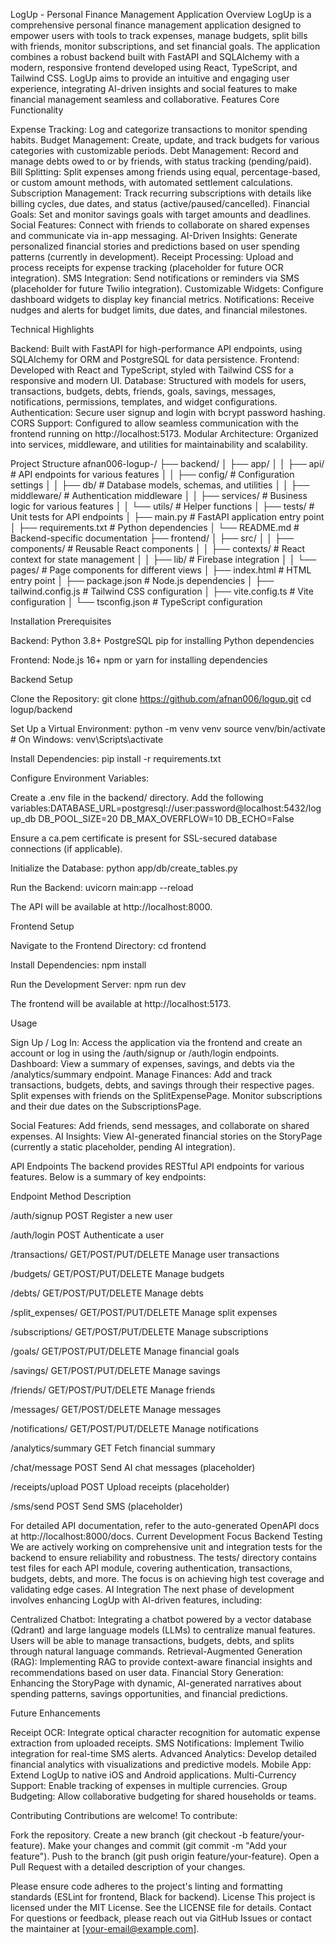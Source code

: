 LogUp - Personal Finance Management Application
Overview
LogUp is a comprehensive personal finance management application designed to empower users with tools to track expenses, manage budgets, split bills with friends, monitor subscriptions, and set financial goals. The application combines a robust backend built with FastAPI and SQLAlchemy with a modern, responsive frontend developed using React, TypeScript, and Tailwind CSS. LogUp aims to provide an intuitive and engaging user experience, integrating AI-driven insights and social features to make financial management seamless and collaborative.
Features
Core Functionality

Expense Tracking: Log and categorize transactions to monitor spending habits.
Budget Management: Create, update, and track budgets for various categories with customizable periods.
Debt Management: Record and manage debts owed to or by friends, with status tracking (pending/paid).
Bill Splitting: Split expenses among friends using equal, percentage-based, or custom amount methods, with automated settlement calculations.
Subscription Management: Track recurring subscriptions with details like billing cycles, due dates, and status (active/paused/cancelled).
Financial Goals: Set and monitor savings goals with target amounts and deadlines.
Social Features: Connect with friends to collaborate on shared expenses and communicate via in-app messaging.
AI-Driven Insights: Generate personalized financial stories and predictions based on user spending patterns (currently in development).
Receipt Processing: Upload and process receipts for expense tracking (placeholder for future OCR integration).
SMS Integration: Send notifications or reminders via SMS (placeholder for future Twilio integration).
Customizable Widgets: Configure dashboard widgets to display key financial metrics.
Notifications: Receive nudges and alerts for budget limits, due dates, and financial milestones.

Technical Highlights

Backend: Built with FastAPI for high-performance API endpoints, using SQLAlchemy for ORM and PostgreSQL for data persistence.
Frontend: Developed with React and TypeScript, styled with Tailwind CSS for a responsive and modern UI.
Database: Structured with models for users, transactions, budgets, debts, friends, goals, savings, messages, notifications, permissions, templates, and widget configurations.
Authentication: Secure user signup and login with bcrypt password hashing.
CORS Support: Configured to allow seamless communication with the frontend running on http://localhost:5173.
Modular Architecture: Organized into services, middleware, and utilities for maintainability and scalability.

Project Structure
afnan006-logup-/
├── backend/
│   ├── app/
│   │   ├── api/                    # API endpoints for various features
│   │   ├── config/                 # Configuration settings
│   │   ├── db/                     # Database models, schemas, and utilities
│   │   ├── middleware/             # Authentication middleware
│   │   ├── services/               # Business logic for various features
│   │   └── utils/                  # Helper functions
│   ├── tests/                      # Unit tests for API endpoints
│   ├── main.py                     # FastAPI application entry point
│   ├── requirements.txt            # Python dependencies
│   └── README.md                   # Backend-specific documentation
├── frontend/
│   ├── src/
│   │   ├── components/             # Reusable React components
│   │   ├── contexts/               # React context for state management
│   │   ├── lib/                    # Firebase integration
│   │   └── pages/                  # Page components for different views
│   ├── index.html                  # HTML entry point
│   ├── package.json                # Node.js dependencies
│   ├── tailwind.config.js          # Tailwind CSS configuration
│   ├── vite.config.ts              # Vite configuration
│   └── tsconfig.json               # TypeScript configuration

Installation
Prerequisites

Backend:
Python 3.8+
PostgreSQL
pip for installing Python dependencies


Frontend:
Node.js 16+
npm or yarn for installing dependencies



Backend Setup

Clone the Repository:
git clone https://github.com/afnan006/logup.git
cd logup/backend


Set Up a Virtual Environment:
python -m venv venv
source venv/bin/activate  # On Windows: venv\Scripts\activate


Install Dependencies:
pip install -r requirements.txt


Configure Environment Variables:

Create a .env file in the backend/ directory.
Add the following variables:DATABASE_URL=postgresql://user:password@localhost:5432/logup_db
DB_POOL_SIZE=20
DB_MAX_OVERFLOW=10
DB_ECHO=False


Ensure a ca.pem certificate is present for SSL-secured database connections (if applicable).


Initialize the Database:
python app/db/create_tables.py


Run the Backend:
uvicorn main:app --reload

The API will be available at http://localhost:8000.


Frontend Setup

Navigate to the Frontend Directory:
cd frontend


Install Dependencies:
npm install


Run the Development Server:
npm run dev

The frontend will be available at http://localhost:5173.


Usage

Sign Up / Log In: Access the application via the frontend and create an account or log in using the /auth/signup or /auth/login endpoints.
Dashboard: View a summary of expenses, savings, and debts via the /analytics/summary endpoint.
Manage Finances:
Add and track transactions, budgets, debts, and savings through their respective pages.
Split expenses with friends on the SplitExpensePage.
Monitor subscriptions and their due dates on the SubscriptionsPage.


Social Features: Add friends, send messages, and collaborate on shared expenses.
AI Insights: View AI-generated financial stories on the StoryPage (currently a static placeholder, pending AI integration).

API Endpoints
The backend provides RESTful API endpoints for various features. Below is a summary of key endpoints:



Endpoint
Method
Description



/auth/signup
POST
Register a new user


/auth/login
POST
Authenticate a user


/transactions/
GET/POST/PUT/DELETE
Manage user transactions


/budgets/
GET/POST/PUT/DELETE
Manage budgets


/debts/
GET/POST/PUT/DELETE
Manage debts


/split_expenses/
GET/POST/PUT/DELETE
Manage split expenses


/subscriptions/
GET/POST/PUT/DELETE
Manage subscriptions


/goals/
GET/POST/PUT/DELETE
Manage financial goals


/savings/
GET/POST/PUT/DELETE
Manage savings


/friends/
GET/POST/PUT/DELETE
Manage friends


/messages/
GET/POST/DELETE
Manage messages


/notifications/
GET/POST/PUT/DELETE
Manage notifications


/analytics/summary
GET
Fetch financial summary


/chat/message
POST
Send AI chat messages (placeholder)


/receipts/upload
POST
Upload receipts (placeholder)


/sms/send
POST
Send SMS (placeholder)


For detailed API documentation, refer to the auto-generated OpenAPI docs at http://localhost:8000/docs.
Current Development Focus
Backend Testing
We are actively working on comprehensive unit and integration tests for the backend to ensure reliability and robustness. The tests/ directory contains test files for each API module, covering authentication, transactions, budgets, debts, and more. The focus is on achieving high test coverage and validating edge cases.
AI Integration
The next phase of development involves enhancing LogUp with AI-driven features, including:

Centralized Chatbot: Integrating a chatbot powered by a vector database (Qdrant) and large language models (LLMs) to centralize manual features. Users will be able to manage transactions, budgets, debts, and splits through natural language commands.
Retrieval-Augmented Generation (RAG): Implementing RAG to provide context-aware financial insights and recommendations based on user data.
Financial Story Generation: Enhancing the StoryPage with dynamic, AI-generated narratives about spending patterns, savings opportunities, and financial predictions.

Future Enhancements

Receipt OCR: Integrate optical character recognition for automatic expense extraction from uploaded receipts.
SMS Notifications: Implement Twilio integration for real-time SMS alerts.
Advanced Analytics: Develop detailed financial analytics with visualizations and predictive models.
Mobile App: Extend LogUp to native iOS and Android applications.
Multi-Currency Support: Enable tracking of expenses in multiple currencies.
Group Budgeting: Allow collaborative budgeting for shared households or teams.

Contributing
Contributions are welcome! To contribute:

Fork the repository.
Create a new branch (git checkout -b feature/your-feature).
Make your changes and commit (git commit -m "Add your feature").
Push to the branch (git push origin feature/your-feature).
Open a Pull Request with a detailed description of your changes.

Please ensure code adheres to the project's linting and formatting standards (ESLint for frontend, Black for backend).
License
This project is licensed under the MIT License. See the LICENSE file for details.
Contact
For questions or feedback, please reach out via GitHub Issues or contact the maintainer at [your-email@example.com].
